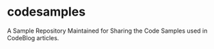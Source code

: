 # codesamples
A Sample Repository Maintained for Sharing the Code Samples used in CodeBlog articles.
